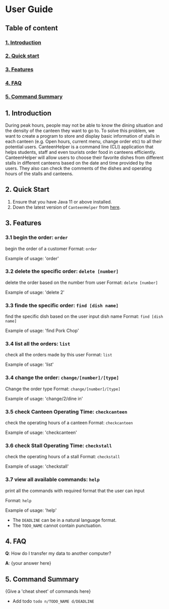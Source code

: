 # User Guide

## Table of content
### [1. Introduction](#1-Introduction1)
### [2. Quick start](#2-Quick-start1)
### [3. Features](#3-Features1)
### [4. FAQ](#4-FAQ1)
### [5. Command Summary](#5-Command-Summary1)


## 1. Introduction

During peak hours, people may not be able to know the dining situation and the density of the canteen they want to go to. To solve this problem, we want to create a program to store and display basic information of stalls in each canteen (e.g. Open hours, current menu, change order etc) to all their potential users. CanteenHelper is a command line (CLI) application that helps students, staff and even tourists order food in canteens efficiently. CanteenHelper will allow users to choose their favorite dishes from different stalls in different canteens based on the date and time provided by the users. They also can check the comments of the dishes and operating hours of the stalls and canteens.


## 2. Quick Start

1. Ensure that you have Java 11 or above installed.
1. Down the latest version of `CanteenHelper` from [here](http://link.to/duke).


## 3. Features 

### 3.1 begin the order: `order`
begin the order of a customer
Format: `order`

Example of usage:
'order'

### 3.2 delete the specific order: `delete [number]`
delete the order based on the number from user
Format: `delete [number]`

Example of usage:
'delete 2'

### 3.3 finde the specific order: `find [dish name]`
find the specific dish based on the user input dish name
Format: `find [dish name]`

Example of usage:
'find Pork Chop'

### 3.4 list all the orders: `list`
check all the orders made by this user
Format: `list`

Example of usage:
'list'

### 3.4 change the order: `change/[number]/[type]`
Change the order type 
Format: `change/[number]/[type]`

Example of usage:
'change/2/dine in'

### 3.5 check Canteen Operating Time: `checkcanteen`
check the operating hours of a canteen 
Format: `checkcanteen`

Example of usage:
'checkcanteen'

### 3.6 check Stall Operating Time: `checkstall`
check the operating hours of a stall 
Format: `checkstall`

Example of usage:
'checkstall'

### 3.7 view all available commands: `help`
print all the commands with required format that the user can input

Format: `help`

Example of usage:
'help'


* The `DEADLINE` can be in a natural language format.
* The `TODO_NAME` cannot contain punctuation.  


## 4. FAQ

**Q**: How do I transfer my data to another computer? 

**A**: {your answer here}


## 5. Command Summary

{Give a 'cheat sheet' of commands here}

* Add todo `todo n/TODO_NAME d/DEADLINE`
